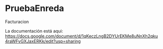 # PruebaEnreda
Facturacion

La documentación está aqui: https://docs.google.com/document/d/1qKeczLngB2DYUrEKMe8uNnXh2qku4raWFvGXJaxERKk/edit?usp=sharing 
